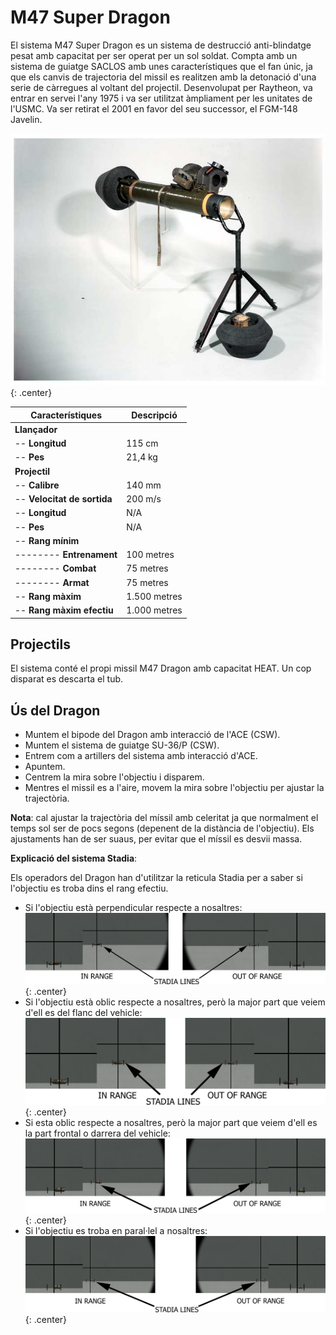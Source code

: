 # M47 Super Dragon

El sistema M47 Super Dragon es un sistema de destrucció anti-blindatge pesat amb capacitat per ser operat per un sol soldat. Compta amb un sistema de guiatge SACLOS amb unes característiques que el fan únic, ja que els canvis de trajectoria del missil es realitzen amb la detonació d'una serie de càrregues al voltant del projectil. Desenvolupat per Raytheon, va entrar en servei l'any 1975 i va ser utilitzat àmpliament per les unitates de l'USMC. Va ser retirat el 2001 en favor del seu successor, el FGM-148 Javelin.

![image](../_imatges/dragon.jpg){: .center}

| **Característiques**        | **Descripció**     |
|-----------------------------|--------------------|
| **Llançador**               |                    |
| -- **Longitud**             | 115 cm             |
| -- **Pes**                  | 21,4 kg            |
| **Projectil**               |                    |
| -- **Calibre**              | 140 mm             |
| -- **Velocitat de sortida** | 200 m/s            |
| -- **Longitud**             | N/A                |
| -- **Pes**                  | N/A                |
| -- **Rang mínim**           |                    |
| -------- **Entrenament**    | 100 metres         |
| -------- **Combat**         | 75 metres          |
| -------- **Armat**          | 75 metres          |
| -- **Rang màxim**           | 1.500 metres       |
| -- **Rang màxim efectiu**   | 1.000 metres       |

## Projectils

El sistema conté el propi missil M47 Dragon amb capacitat HEAT. Un cop disparat es descarta el tub.

## Ús del Dragon

* Muntem el bipode del Dragon amb interacció de l'ACE (CSW).
* Muntem el sistema de guiatge SU-36/P (CSW).
* Entrem com a artillers del sistema amb interacció d'ACE.
* Apuntem.
* Centrem la mira sobre l'objectiu i disparem.
* Mentres el missil es a l'aire, movem la mira sobre l'objectiu per ajustar la trajectòria.

**Nota**: cal ajustar la trajectòria del míssil amb celeritat ja que normalment el temps sol ser de pocs segons (depenent de la distància de l'objectiu). Els ajustaments han de ser suaus, per evitar que el míssil es desvii massa.

**Explicació del sistema Stadia**:

Els operadors del Dragon han d'utilitzar la reticula Stadia per a saber si l'objectiu es troba dins el rang efectiu.

* Si l'objectiu està perpendicular respecte a nosaltres:
![image](../_imatges/stadia1.png){: .center}
* Si l'objectiu està oblic respecte a nosaltres, però la major part que veiem d'ell es del flanc del vehicle:
![image](../_imatges/stadia2.png){: .center}
* Si esta oblic respecte a nosaltres, però la major part que veiem d'ell es la part frontal o darrera del vehicle:
![image](../_imatges/stadia3.png){: .center}
* Si l'objectiu es troba en paral·lel a nosaltres:
![image](../_imatges/stadia4.png){: .center}
